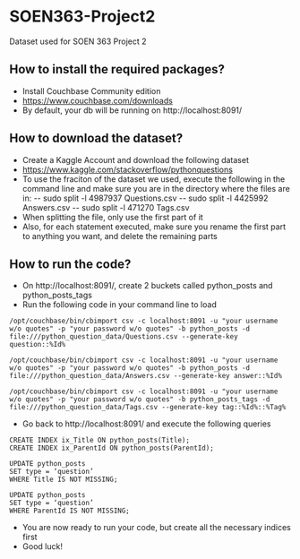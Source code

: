 # SOEN363-Project2
Dataset used for SOEN 363 Project 2

## How to install the required packages?
- Install Couchbase Community edition
- https://www.couchbase.com/downloads
- By default, your db will be running on http://localhost:8091/

## How to download the dataset?
- Create a Kaggle Account and download the following dataset
- https://www.kaggle.com/stackoverflow/pythonquestions
- To use the fraciton of the dataset we used, execute the following in the command line and make sure you are in the directory where the files are in:
-- sudo split -l 4987937 Questions.csv
-- sudo split -l 4425992 Answers.csv
-- sudo split -l 471270 Tags.csv
- When splitting the file, only use the first part of it
- Also, for each statement executed, make sure you rename the first part to anything you want, and delete the remaining parts

## How to run the code?
- On http://localhost:8091/, create 2 buckets called python_posts and python_posts_tags
- Run the following code in your command line to load
```
/opt/couchbase/bin/cbimport csv -c localhost:8091 -u "your username w/o quotes" -p "your password w/o quotes" -b python_posts -d file:///python_question_data/Questions.csv --generate-key question::%Id%

/opt/couchbase/bin/cbimport csv -c localhost:8091 -u "your username w/o quotes" -p "your password w/o quotes" -b python_posts -d file:///python_question_data/Answers.csv --generate-key answer::%Id%

/opt/couchbase/bin/cbimport csv -c localhost:8091 -u "your username w/o quotes" -p "your password w/o quotes" -b python_posts_tags -d file:///python_question_data/Tags.csv --generate-key tag::%Id%::%Tag%
```
- Go back to http://localhost:8091/ and execute the following queries
```
CREATE INDEX ix_Title ON python_posts(Title);
CREATE INDEX ix_ParentId ON python_posts(ParentId);

UPDATE python_posts
SET type = ‘question’
WHERE Title IS NOT MISSING;

UPDATE python_posts
SET type = ‘question’
WHERE ParentId IS NOT MISSING;
```
- You are now ready to run your code, but create all the necessary indices first
- Good luck!
